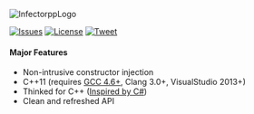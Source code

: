 ![InfectorppLogo](https://github.com/Darelbi/Infectorpp2/blob/master/doc/Infectorpp2-short.png?raw=true)


[![Issues](https://img.shields.io/github/issues/Darelbi/Infectorpp2.svg)](https://github.com/Darelbi/Infectorpp2/issues) 
[![License](https://img.shields.io/badge/license-MIT-blue.svg)](https://github.com/Darelbi/Infectorpp2/blob/master/LICENSE.md) 
[![Tweet](https://img.shields.io/twitter/url/https/github.com/Darelbi/Infectorpp2.svg?style=social)](http://ctt.ec/a8OEe) 

#### Major Features 
  * Non-intrusive constructor injection
  * C++11 (requires [GCC 4.6+](http://gameprog.it/articles/90/c-11-getting-started-on-windows#.U95T7aNBm7g), Clang 3.0+, VisualStudio 2013+)
  * Thinked for C++ ([Inspired by C#](https://github.com/Darelbi/Infectorpp2/wiki/Inspiration))
  * Clean and refreshed API

   
  
